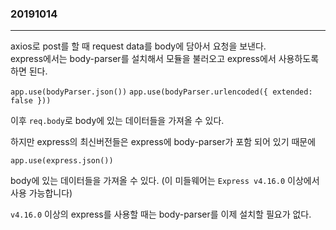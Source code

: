 ### 20191014
---

axios로 post를 할 때 request data를 body에 담아서 요청을 보낸다.\
express에서는 body-parser를 설치해서 모듈을 불러오고 express에서 사용하도록 하면 된다.

`app.use(bodyParser.json())`
`app.use(bodyParser.urlencoded({ extended: false }))`

이후 `req.body`로 body에 있는 데이터들을 가져올 수 있다.

하지만 express의 최신버전들은 express에 body-parser가 포함 되어 있기 때문에

`app.use(express.json())`

body에 있는 데이터들을 가져올 수 있다.
(이 미들웨어는 `Express v4.16.0` 이상에서 사용 가능합니다)

`v4.16.0` 이상의 express를 사용할 때는 body-parser를 이제 설치할 필요가 없다.